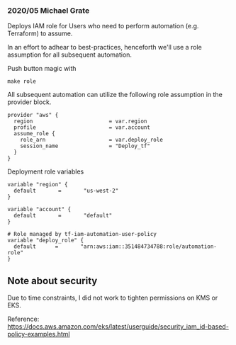 ### 2020/05 Michael Grate

Deploys IAM role for Users who need to perform automation (e.g. Terraform) to assume. 

In an effort to adhear to best-practices, henceforth we'll use a role assumption for all subsequent automation.

Push button magic with
```
make role
```

All subsequent automation can utilize the following role assumption in the provider block.
```
provider "aws" {
  region                        = var.region
  profile                       = var.account
  assume_role {
    role_arn                    = var.deploy_role
    session_name                = "Deploy_tf"
  }
}
```

Deployment role variables
```
variable "region" {
  default       =       "us-west-2"
}

variable "account" {
  default       =       "default"
}

# Role managed by tf-iam-automation-user-policy 
variable "deploy_role" {
  default      =       "arn:aws:iam::351484734788:role/automation-role"
}
```

## Note about security
Due to time constraints, I did not work to tighten permissions on KMS or EKS.

Reference: https://docs.aws.amazon.com/eks/latest/userguide/security_iam_id-based-policy-examples.html


